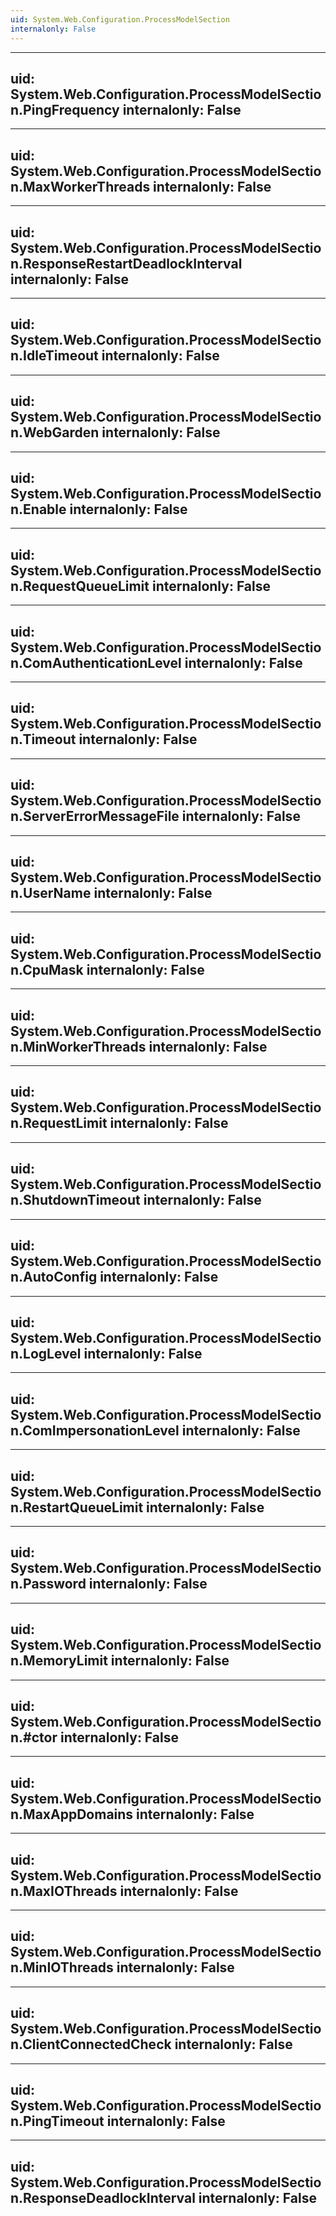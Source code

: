 ```yaml
---
uid: System.Web.Configuration.ProcessModelSection
internalonly: False
---
```


---
uid: System.Web.Configuration.ProcessModelSection.PingFrequency
internalonly: False
---

---
uid: System.Web.Configuration.ProcessModelSection.MaxWorkerThreads
internalonly: False
---

---
uid: System.Web.Configuration.ProcessModelSection.ResponseRestartDeadlockInterval
internalonly: False
---

---
uid: System.Web.Configuration.ProcessModelSection.IdleTimeout
internalonly: False
---

---
uid: System.Web.Configuration.ProcessModelSection.WebGarden
internalonly: False
---

---
uid: System.Web.Configuration.ProcessModelSection.Enable
internalonly: False
---

---
uid: System.Web.Configuration.ProcessModelSection.RequestQueueLimit
internalonly: False
---

---
uid: System.Web.Configuration.ProcessModelSection.ComAuthenticationLevel
internalonly: False
---

---
uid: System.Web.Configuration.ProcessModelSection.Timeout
internalonly: False
---

---
uid: System.Web.Configuration.ProcessModelSection.ServerErrorMessageFile
internalonly: False
---

---
uid: System.Web.Configuration.ProcessModelSection.UserName
internalonly: False
---

---
uid: System.Web.Configuration.ProcessModelSection.CpuMask
internalonly: False
---

---
uid: System.Web.Configuration.ProcessModelSection.MinWorkerThreads
internalonly: False
---

---
uid: System.Web.Configuration.ProcessModelSection.RequestLimit
internalonly: False
---

---
uid: System.Web.Configuration.ProcessModelSection.ShutdownTimeout
internalonly: False
---

---
uid: System.Web.Configuration.ProcessModelSection.AutoConfig
internalonly: False
---

---
uid: System.Web.Configuration.ProcessModelSection.LogLevel
internalonly: False
---

---
uid: System.Web.Configuration.ProcessModelSection.ComImpersonationLevel
internalonly: False
---

---
uid: System.Web.Configuration.ProcessModelSection.RestartQueueLimit
internalonly: False
---

---
uid: System.Web.Configuration.ProcessModelSection.Password
internalonly: False
---

---
uid: System.Web.Configuration.ProcessModelSection.MemoryLimit
internalonly: False
---

---
uid: System.Web.Configuration.ProcessModelSection.#ctor
internalonly: False
---

---
uid: System.Web.Configuration.ProcessModelSection.MaxAppDomains
internalonly: False
---

---
uid: System.Web.Configuration.ProcessModelSection.MaxIOThreads
internalonly: False
---

---
uid: System.Web.Configuration.ProcessModelSection.MinIOThreads
internalonly: False
---

---
uid: System.Web.Configuration.ProcessModelSection.ClientConnectedCheck
internalonly: False
---

---
uid: System.Web.Configuration.ProcessModelSection.PingTimeout
internalonly: False
---

---
uid: System.Web.Configuration.ProcessModelSection.ResponseDeadlockInterval
internalonly: False
---
